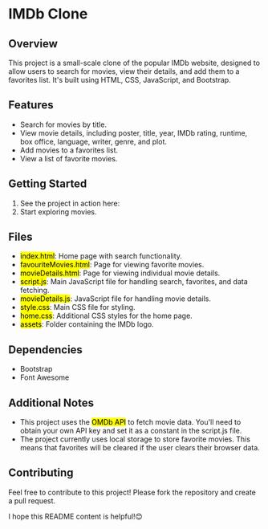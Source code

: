 # IMDb Clone

## Overview

This project is a small-scale clone of the popular IMDb website, designed to allow users to search for movies, view their details, and add them to a favorites list. It's built using HTML, CSS, JavaScript, and Bootstrap.

## Features

- Search for movies by title.
- View movie details, including poster, title, year, IMDb rating, runtime, box office, language, writer, genre, and plot.
- Add movies to a favorites list.
- View a list of favorite movies.

## Getting Started

1. See the project in action here:
2. Start exploring movies.

## Files

- <mark>index.html</mark>: Home page with search functionality.
- <mark>favouriteMovies.html</mark>: Page for viewing favorite movies.
- <mark>movieDetails.html</mark>: Page for viewing individual movie details.
- <mark>script.js</mark>: Main JavaScript file for handling search, favorites, and data fetching.
- <mark>movieDetails.js</mark>: JavaScript file for handling movie details.
- <mark>style.css</mark>: Main CSS file for styling.
- <mark>home.css</mark>: Additional CSS styles for the home page.
- <mark>assets</mark>: Folder containing the IMDb logo.

## Dependencies

- Bootstrap
- Font Awesome

## Additional Notes

- This project uses the <mark>OMDb API</mark> to fetch movie data. You'll need to obtain your own API key and set it as a constant in the script.js file.
- The project currently uses local storage to store favorite movies. This means that favorites will be cleared if the user clears their browser data.

## Contributing

Feel free to contribute to this project! Please fork the repository and create a pull request.

I hope this README content is helpful!😊
